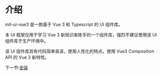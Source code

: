 # 介绍

init-ui-vue3 是一款基于 Vue 3 和 Typescript 的 UI 组件库。

本 UI 框架仅用于学习 Vue 3 新知识来练手的一个组件库，强烈不建议使用该 UI 组件库于生产环境中。

该 UI 组件库具有代码简单易读，使用人性化的特点。使用 Vue3 Composition API 的 Vue 3 新特性。

下一节:[安装](#/doc/install)